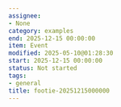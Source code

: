 ```yaml
---
assignee:
- None
category: examples
end: 2025-12-15 00:00:00
item: Event
modified: 2025-05-10@01:28:30
start: 2025-12-15 00:00:00
status: Not started
tags:
- general
title: footie-20251215000000
---
```


